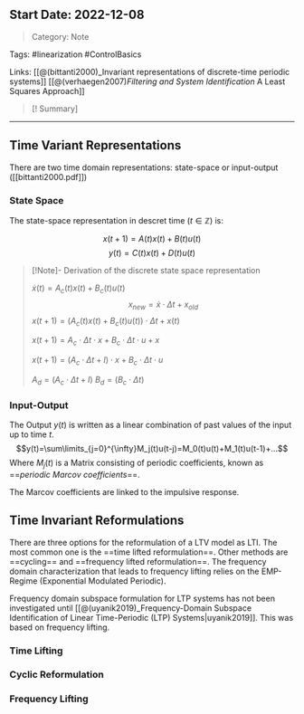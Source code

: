 ## Start Date: 2022-12-08

> Category: Note

Tags:
#linearization 
#ControlBasics 

Links:
[[@(bittanti2000)_Invariant representations of discrete-time periodic systems]]
[[@(verhaegen2007)_Filtering and System Identification_ A Least Squares Approach]]

>[! Summary]
>

---
## Time Variant Representations
There are two time domain representations: state-space or input-output
([[bittanti2000.pdf]])

### State Space
The state-space representation in descret time ($t \in \mathbb{Z}$) is:

$$x(t+1)=A(t)x(t)+B(t)u(t)$$
$$y(t)=C(t)x(t)+D(t)u(t)$$
>[!Note]- Derivation of the discrete state space representation
>
>$\dot{x}(t)=A_c(t)x(t)+B_c(t)u(t)$
>$$x_{new}=\dot{x} \cdot \Delta t+x_{old}$$
>$x(t+1) = \left(A_c(t)x(t)+B_c(t)u(t)\right) \cdot \Delta t + x(t)$
>
>$x(t+1) = A_c \cdot \Delta t \cdot x + B_c \cdot \Delta t \cdot u+ x$
>
>$x(t+1)=(A_c\cdot\Delta t+I) \cdot x +B_c\cdot\Delta t \cdot u$
>
>$A_d=(A_c\cdot\Delta t + I)$ 
>$B_d=(B_c\cdot\Delta t)$


### Input-Output

The Output $y(t)$ is written as a linear combination of past values of the input up to time $t$.
$$y(t)=\sum\limits_{j=0}^{\infty}M_j(t)u(t-j)=M_0(t)u(t)+M_1(t)u(t-1)+...$$
Where $M_j(t)$ is a Matrix consisting of periodic coefficients, known as ==*periodic Marcov coefficients*==.

The Marcov coefficients are linked to the impulsive response.

## Time Invariant Reformulations
There are three options for the reformulation of a LTV model as LTI. The most common one is the ==time lifted reformulation==.  Other methods are ==cycling== and ==frequency lifted reformulation==. The frequency domain characterization  that leads to frequency lifting relies on the EMP-Regime (Exponential Modulated Periodic).

Frequency domain subspace formulation for LTP systems has not been investigated until [[@(uyanik2019)_Frequency-Domain Subspace Identification of Linear Time-Periodic (LTP) Systems|uyanik2019]]. This was based on frequency lifting.

### Time Lifting

### Cyclic Reformulation

### Frequency Lifting
